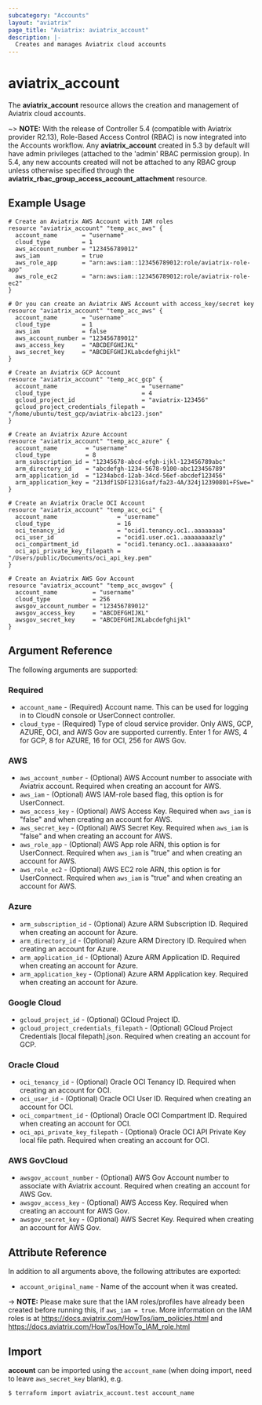 ```yaml
---
subcategory: "Accounts"
layout: "aviatrix"
page_title: "Aviatrix: aviatrix_account"
description: |-
  Creates and manages Aviatrix cloud accounts
---
```


# aviatrix_account

The **aviatrix_account** resource allows the creation and management of Aviatrix cloud accounts.

~> **NOTE:** With the release of Controller 5.4 (compatible with Aviatrix provider R2.13), Role-Based Access Control (RBAC) is now integrated into the Accounts workflow. Any **aviatrix_account** created in 5.3 by default will have admin privileges (attached to the 'admin' RBAC permission group). In 5.4, any new accounts created will not be attached to any RBAC group unless otherwise specified through the **aviatrix_rbac_group_access_account_attachment** resource.

## Example Usage

```hcl
# Create an Aviatrix AWS Account with IAM roles
resource "aviatrix_account" "temp_acc_aws" {
  account_name       = "username"
  cloud_type         = 1
  aws_account_number = "123456789012"
  aws_iam            = true
  aws_role_app       = "arn:aws:iam::123456789012:role/aviatrix-role-app"
  aws_role_ec2       = "arn:aws:iam::123456789012:role/aviatrix-role-ec2"
}
```
```hcl
# Or you can create an Aviatrix AWS Account with access_key/secret key
resource "aviatrix_account" "temp_acc_aws" {
  account_name       = "username"
  cloud_type         = 1
  aws_iam            = false
  aws_account_number = "123456789012"
  aws_access_key     = "ABCDEFGHIJKL"
  aws_secret_key     = "ABCDEFGHIJKLabcdefghijkl"
}
```
```hcl
# Create an Aviatrix GCP Account
resource "aviatrix_account" "temp_acc_gcp" {
  account_name                        = "username"
  cloud_type                          = 4
  gcloud_project_id                   = "aviatrix-123456"
  gcloud_project_credentials_filepath = "/home/ubuntu/test_gcp/aviatrix-abc123.json"
}
```
```hcl
# Create an Aviatrix Azure Account
resource "aviatrix_account" "temp_acc_azure" {
  account_name        = "username"
  cloud_type          = 8
  arm_subscription_id = "12345678-abcd-efgh-ijkl-123456789abc"
  arm_directory_id    = "abcdefgh-1234-5678-9100-abc123456789"
  arm_application_id  = "1234abcd-12ab-34cd-56ef-abcdef123456"
  arm_application_key = "213df1SDF1231Gsaf/fa23-4A/324j12390801+FSwe="
}
```
```hcl
# Create an Aviatrix Oracle OCI Account
resource "aviatrix_account" "temp_acc_oci" {
  account_name                 = "username"
  cloud_type                   = 16
  oci_tenancy_id               = "ocid1.tenancy.oc1..aaaaaaaa"
  oci_user_id                  = "ocid1.user.oc1..aaaaaaaazly"
  oci_compartment_id           = "ocid1.tenancy.oc1..aaaaaaaaxo"
  oci_api_private_key_filepath = "/Users/public/Documents/oci_api_key.pem"
}
```
```hcl
# Create an Aviatrix AWS Gov Account
resource "aviatrix_account" "temp_acc_awsgov" {
  account_name          = "username"
  cloud_type            = 256
  awsgov_account_number = "123456789012"
  awsgov_access_key     = "ABCDEFGHIJKL"
  awsgov_secret_key     = "ABCDEFGHIJKLabcdefghijkl"
}
```

## Argument Reference

The following arguments are supported:

### Required
* `account_name` - (Required) Account name. This can be used for logging in to CloudN console or UserConnect controller.
* `cloud_type` - (Required) Type of cloud service provider. Only AWS, GCP, AZURE, OCI, and AWS Gov are supported currently. Enter 1 for AWS, 4 for GCP, 8 for AZURE, 16 for OCI, 256 for AWS Gov.

### AWS
* `aws_account_number` - (Optional) AWS Account number to associate with Aviatrix account. Required when creating an account for AWS.
* `aws_iam` - (Optional) AWS IAM-role based flag, this option is for UserConnect.
* `aws_access_key` - (Optional) AWS Access Key. Required when `aws_iam` is "false" and when creating an account for AWS.
* `aws_secret_key` - (Optional) AWS Secret Key. Required when `aws_iam` is "false" and when creating an account for AWS.
* `aws_role_app` - (Optional) AWS App role ARN, this option is for UserConnect. Required when `aws_iam` is "true" and when creating an account for AWS.
* `aws_role_ec2` - (Optional) AWS EC2 role ARN, this option is for UserConnect. Required when `aws_iam` is "true" and when creating an account for AWS.

### Azure
* `arm_subscription_id` - (Optional) Azure ARM Subscription ID. Required when creating an account for Azure.
* `arm_directory_id` - (Optional) Azure ARM Directory ID. Required when creating an account for Azure.
* `arm_application_id` - (Optional) Azure ARM Application ID. Required when creating an account for Azure.
* `arm_application_key` - (Optional) Azure ARM Application key. Required when creating an account for Azure.

### Google Cloud
* `gcloud_project_id` - (Optional) GCloud Project ID.
* `gcloud_project_credentials_filepath` - (Optional) GCloud Project Credentials [local filepath].json. Required when creating an account for GCP.

### Oracle Cloud
* `oci_tenancy_id` - (Optional) Oracle OCI Tenancy ID. Required when creating an account for OCI.
* `oci_user_id` - (Optional) Oracle OCI User ID. Required when creating an account for OCI.
* `oci_compartment_id` - (Optional) Oracle OCI Compartment ID. Required when creating an account for OCI.
* `oci_api_private_key_filepath` - (Optional) Oracle OCI API Private Key local file path. Required when creating an account for OCI.

### AWS GovCloud
* `awsgov_account_number` - (Optional) AWS Gov Account number to associate with Aviatrix account. Required when creating an account for AWS Gov.
* `awsgov_access_key` - (Optional) AWS Access Key. Required when creating an account for AWS Gov.
* `awsgov_secret_key` - (Optional) AWS Secret Key. Required when creating an account for AWS Gov.



## Attribute Reference

In addition to all arguments above, the following attributes are exported:

* `account_original_name` - Name of the account when it was created.

-> **NOTE:** Please make sure that the IAM roles/profiles have already been created before running this, if `aws_iam = true`. More information on the IAM roles is at https://docs.aviatrix.com/HowTos/iam_policies.html and https://docs.aviatrix.com/HowTos/HowTo_IAM_role.html

## Import

**account** can be imported using the `account_name` (when doing import, need to leave `aws_secret_key` blank), e.g.

```
$ terraform import aviatrix_account.test account_name
```
